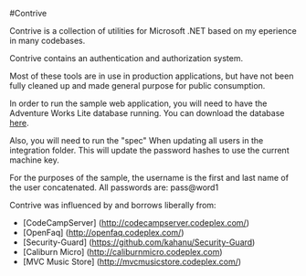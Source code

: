#Contrive

Contrive is a collection of utilities for Microsoft .NET based on my eperience in many codebases.

Contrive contains an authentication and authorization system.

Most of these tools are in use in production applications, but have not been fully cleaned up and made general purpose for public consumption.

In order to run the sample web application, you will need to have the Adventure Works Lite database running. You can download the database [here](http://msftdbprodsamples.codeplex.com/releases/view/93587).

Also, you will need to run the "spec" When updating all users in the integration folder. This will update the password hashes to use the current machine key.

For the purposes of the sample, the username is the first and last name of the user concatenated. All passwords are: pass@word1

Contrive was influenced by and borrows liberally from:

* [CodeCampServer] (http://codecampserver.codeplex.com/)
* [OpenFaq] (http://openfaq.codeplex.com/)
* [Security-Guard] (https://github.com/kahanu/Security-Guard)
* [Caliburn Micro] (http://caliburnmicro.codeplex.com)
* [MVC Music Store] (http://mvcmusicstore.codeplex.com/)
